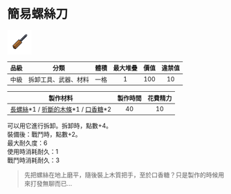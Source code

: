 # 簡易螺絲刀

![img](images/item_pic_JYLSD.png)

|品級|分類|體積|最大堆疊|價值|違禁值|
|:--:|:--:|:--:|:--:|:--:|:--:|
|中級|拆卸工具、武器、材料|一格|1|100|10|

|製作材料|製作時間|花費精力|
|:--:|:--:|:--:|
|[長螺絲](136-長螺絲.md)\*1 / [折斷的木條](159-折斷的木條.md)\*1 / [口香糖](70-口香糖.md)\*2|40|10|

可以用它進行拆卸。拆卸時，點數+4。\
裝備後：戰鬥時，點數+2。\
最大耐久度：6\
使用時消耗耐久：1\
戰鬥時消耗耐久：3

> 先把螺絲在地上磨平，隨後裝上木質把手，至於口香糖？只是製作的時候用來打發無聊而已…
